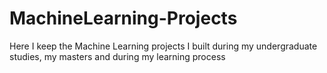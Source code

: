 # MachineLearning-Projects
Here I keep the Machine Learning projects I built during my undergraduate studies, my masters and during my learning process 
